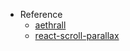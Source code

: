 - Reference
  - [aethrall](https://aethrall.itch.io/)
  - [react-scroll-parallax](https://github.com/jscottsmith/react-scroll-parallax)
